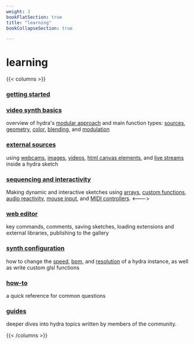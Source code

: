 ```yaml
---
weight: 3
bookFlatSection: true
title: "learning"
bookCollapseSection: true

---
```


# learning

{{< columns >}}

### [getting started](getting-started-short) 
### [video synth basics](video-synth-basics) 
overview of hydra's [modular approach]() and main function types: [sources](), [geometry](), [color](), [blending](), and [modulation]()
### [external sources](external-sources)
using [webcams](), [images](), [videos](), [html canvas elements](), and [live streams]() inside a hydra sketch
### [sequencing and interactivity](interactivity) 
Making dynamic and interactive sketches using [arrays](), [custom functions](), [audio reactivity](), [mouse input](), and [MIDI controllers]().
<--->
### [web editor](web-editor)
key commands, comments, saving sketches, loading extensions and external libraries, publishing to the gallery
### [synth configuration]()
how to change the [speed](), [bpm](), and [resolution]() of a hydra instance, as well as write custom glsl functions
### [how-to](how-to) 
a quick reference for common questions
### [guides](guides)
deeper dives into hydra topics written by members of the community.

{{< /columns >}}

